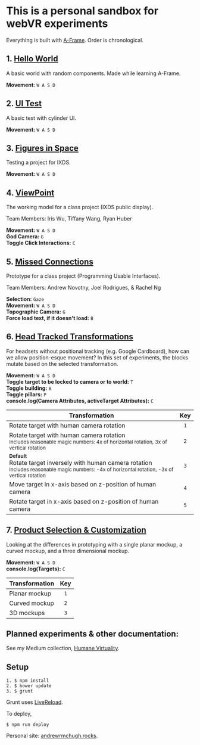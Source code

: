 # This is a personal sandbox for webVR experiments

Everything is built with [A-Frame](https://aframe.io). Order is chronological.

## 1. [Hello World](1--helloworld.html)
A basic world with random components. Made while learning A-Frame.

**Movement:** `W A S D`

## 2. [UI Test](2--ui.html)
A basic test with cylinder UI.

**Movement:** `W A S D`

## 3. [Figures in Space](3--figures-in-space.html)
Testing a project for IXDS.

**Movement:** `W A S D`

## 4. [ViewPoint](4--viewpoint.html)
The working model for a class project (IXDS public display).

Team Members: Iris Wu, Tiffany Wang, Ryan Huber

**Movement:** `W A S D`<br>
**God Camera:** `G`<br>
**Toggle Click Interactions:** `C`

## 5. [Missed Connections](5--missed-connections.html)
Prototype for a class project (Programming Usable Interfaces).

Team Members: Andrew Novotny, Joel Rodrigues, & Rachel Ng

**Selection:** `Gaze`<br>
**Movement:** `W A S D`<br>
**Topographic Camera:** `G`<br>
**Force load text, if it doesn't load:** `B`

## 6. [Head Tracked Transformations](6--head-tracked-transformations.html)
For headsets without positional tracking (e.g. Google Cardboard), how can we allow position-esque movement? In this set of experiments, the blocks mutate based on the selected transformation.

**Movement:** `W A S D`<br>
**Toggle target to be locked to camera or to world:** `T`<br>
**Toggle building:** `B`<br>
**Toggle pillars:** `P`<br>
**console.log(Camera Attributes, activeTarget Attributes):** `C`

| Transformation | Key |
| ------------- |:------:|
| Rotate target with human camera rotation | `1` |
| Rotate target with human camera rotation<br><small>Includes reasonable magic numbers: 4x of horizontal rotation, 3x of vertical rotation</small> | `2` |
| <small>**Default**</small><br>Rotate target inversely with human camera rotation<br><small>Includes reasonable magic numbers: -4x of horizontal rotation, -3x of vertical rotation</small> | `3` |
| Move target in x-axis based on z-position of human camera | `4` |
| Rotate target in x-axis based on z-position of human camera | `5` |

## 7. [Product Selection & Customization](7--product-selection-customization.html)
Looking at the differences in prototyping with a single planar mockup, a curved mockup, and a three dimensional mockup.

**Movement:** `W A S D`<br>
**console.log(Targets):** `C`

| Transformation | Key |
| -------------  |:------:|
| Planar mockup  | `1` |
| Curved mockup  | `2` |
| 3D mockups     | `3` |

## Planned experiments & other documentation:
See my Medium collection, [Humane Virtuality](https://medium.com/humane-virtuality).

## Setup
```
1. $ npm install
2. $ bower update
3. $ grunt
```
Grunt uses [LiveReload](https://chrome.google.com/webstore/detail/livereload/jnihajbhpnppcggbcgedagnkighmdlei).

To deploy,
```
$ npm run deploy
```

Personal site: [andrewrmchugh.rocks](http://andrewrmchugh.rocks).
